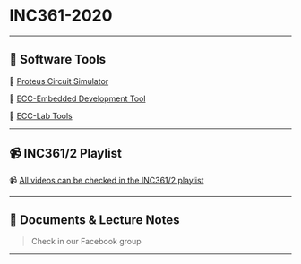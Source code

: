 # INC361-2020

---

## :floppy_disk: Software Tools

:floppy_disk: [Proteus Circuit Simulator](https://drive.google.com/file/d/1pApKefZdIldTvJqVfVlSml4y2Z7PYxfl/view?usp=sharing)

:floppy_disk: [ECC-Embedded Development Tool](https://drive.google.com/file/d/14edGjD6mw1PcMFoGK_K2k3KCFA_u6wXK/view?usp=sharing)

:floppy_disk: [ECC-Lab Tools](https://drive.google.com/file/d/1iohxNeRUgHcosjESr0yiOgt4AIiI9ajZ/view?usp=sharing)



---

## :video_camera: INC361/2 Playlist

:video_camera: [All videos can be checked in the INC361/2 playlist](https://www.youtube.com/playlist?list=PLBPFpqyTjzeVduwxuTFOIMEHD_JLzoYc6)


---

## :newspaper: Documents & Lecture Notes

> Check in our Facebook group

---
